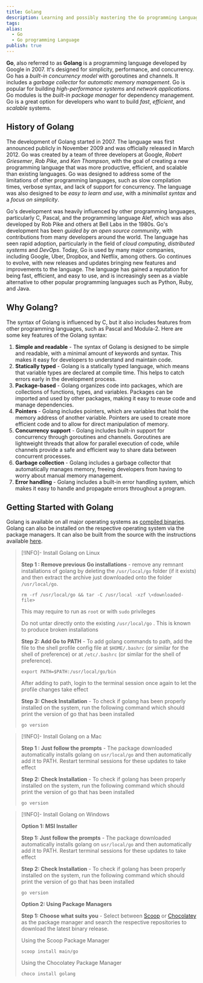 ```yaml
---
title: Golang
description: Learning and possibly mastering the Go programming Language
tags: 
alias:
  - Go
  - Go programming Language
publish: true
---
```

**Go**, also referred to as **Golang** is a programming language developed by Google in 2007. It's designed for simplicity, performance, and concurrency. Go has a *built-in concurrency model* with goroutines and channels. It includes a *garbage collector* for *automatic memory management*. Go is popular for building *high-performance systems* and *network applications*. Go modules is the *built-in package manager* for dependency management. Go is a great option for developers who want to build *fast*, *efficient*, and *scalable* systems.

## History of Golang

The development of Golang started in 2007. The language was first announced publicly in November 2009 and was officially released in March 2012. Go was created by a team of three developers at Google, *Robert Griesemer*, *Rob Pike*, and *Ken Thompson*, with the goal of creating a new programming language that was more productive, efficient, and scalable than existing languages. Go was designed to address some of the limitations of other programming languages, such as slow compilation times, verbose syntax, and lack of support for concurrency. The language was also designed to be *easy to learn and use*, with a *minimalist syntax* and a *focus on simplicity*.

Go's development was heavily influenced by other programming languages, particularly C, Pascal, and the programming language Alef, which was also developed by Rob Pike and others at Bell Labs in the 1980s. Go's development has been *guided by an open source community*, with contributions from many developers around the world. The language has seen rapid adoption, particularly in the field of *cloud computing*, *distributed systems* and *DevOps*. Today, Go is used by many major companies, including Google, Uber, Dropbox, and Netflix, among others. Go continues to evolve, with new releases and updates bringing new features and improvements to the language. The language has gained a reputation for being fast, efficient, and easy to use, and is increasingly seen as a viable alternative to other popular programming languages such as Python, Ruby, and Java.

## Why Golang?

The syntax of Golang is influenced by C, but it also includes features from other programming languages, such as Pascal and Modula-2. Here are some key features of the Golang syntax:

1.  **Simple and readable** - The syntax of Golang is designed to be simple and readable, with a minimal amount of keywords and syntax. This makes it easy for developers to understand and maintain code.
2.  **Statically typed** - Golang is a statically typed language, which means that variable types are declared at compile time. This helps to catch errors early in the development process.
3.  **Package-based** - Golang organizes code into packages, which are collections of functions, types, and variables. Packages can be imported and used by other packages, making it easy to reuse code and manage dependencies.
4.  **Pointers** - Golang includes pointers, which are variables that hold the memory address of another variable. Pointers are used to create more efficient code and to allow for direct manipulation of memory.
5.  **Concurrency support** - Golang includes built-in support for concurrency through goroutines and channels. Goroutines are lightweight threads that allow for parallel execution of code, while channels provide a safe and efficient way to share data between concurrent processes.
6.  **Garbage collection** - Golang includes a garbage collector that automatically manages memory, freeing developers from having to worry about manual memory management.
7.  **Error handling** - Golang includes a built-in error handling system, which makes it easy to handle and propagate errors throughout a program.

## Getting Started with Golang

Golang is available on all major operating systems as [compiled binaries](https://go.dev/dl/). Golang can also be installed on the respective operating system via the package managers. It can also be built from the source with the instructions available [here](https://go.dev/doc/install/source). 


> [!INFO]- Install Golang on Linux
> 
> **Step 1 : Remove previous Go installations** - remove any remnant installations of golang by deleting the `/usr/local/go` folder (if it exists) and then extract the archive just downloaded onto the folder `/usr/local/go`.
> 
> ```shell
> rm -rf /usr/local/go && tar -C /usr/local -xzf \<downloaded-file>
> ```
> This may require to run as `root` or with `sudo` privileges 
>
> Do not untar directly onto the existing `/usr/local/go` . This is known to produce broken installations
> 
> **Step 2: Add Go to PATH** - To add golang commands to path, add the file to the shell profile config file at `$HOME/.bashrc` (or similar for the shell of preference) or at `/etc/.bashrc` (or similar for the shell of preference).
> 
> ```shell
> export PATH=$PATH:/usr/local/go/bin
> ```
> 
> After adding to path, login to the terminal session once again to let the profile changes take effect
> 
> **Step 3: Check Installation** - To check if golang has been properly installed on the system, run the following command which should print the version of go that has been installed
> 
> ```shell
> go version
> ```

> [!INFO]- Install Golang on a Mac
> 
> **Step 1 : Just follow the prompts** - The package downloaded automatically installs golang on `usr/local/go` and then automatically add it to PATH. Restart terminal sessions for these updates to take effect
> 
> **Step 2: Check Installation** - To check if golang has been properly installed on the system, run the following command which should print the version of go that has been installed
> 
> ```shell
> go version
> ```


> [!INFO]- Install Golang on Windows
> 
> **Option 1: MSI Installer**
> 
> **Step 1: Just follow the prompts** - The package downloaded automatically installs golang on `usr/local/go` and then automatically add it to PATH. Restart terminal sessions for these updates to take effect
> 
> **Step 2: Check Installation** - To check if golang has been properly installed on the system, run the following command which should print the version of go that has been installed
> 
> ```shell
> go version
> ```
> 
> **Option 2: Using Package Managers**
> 
> **Step 1: Choose what suits you** - Select between [Scoop](https://scoop.sh) or [Chocolatey](https://chocolatey.org/) as the package manager and search the respective repositories to download the latest binary release.
> 
> Using the Scoop Package Manager
>
> ```shell
> scoop install main/go
> ```
>
> Using the Chocolatey Package Manager
>
> ```shell
> choco install golang
> ```
